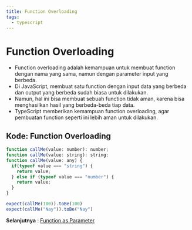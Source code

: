 ```yaml
---
title: Function Overloading
tags:
  - typescript
---
```


# Function Overloading

- Function overloading adalah kemampuan untuk membuat function dengan nama yang sama, namun dengan parameter input yang berbeda.
- Di JavaScript, membuat satu function dengan input data yang berbeda dan output yang berbeda sudah biasa untuk dilakukan.
- Namun, hal ini bisa membuat sebuah function tidak aman, karena bisa menghasilkan hasil yang berbeda-beda tiap data.
- TypeScript memberikan kemampuan function overloading, agar pembuatan function seperti ini lebih aman untuk dilakukan.

## Kode: Function Overloading

```js
function callMe(value: number): number;
function callMe(value: string): string;
function callMe(value: any) {
  if(typeof value === "string") {
    return value;
  } else if (typeof value === "number") {
    return value;
  }
}

expect(callMe(100)).toBe(100)
expect(callMe("Nay")).toBe("Nay")

```

**Selanjutnya** : [Function as Parameter](/backend/typescript/funcparameter.md)
